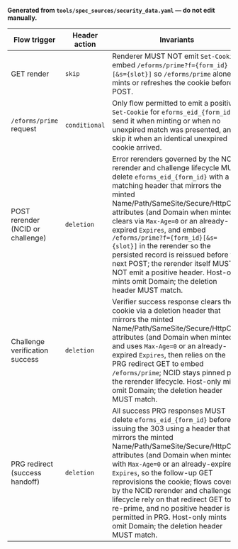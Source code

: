 **Generated from `tools/spec_sources/security_data.yaml` — do not edit manually.**

<!-- BEGIN GENERATED: cookie-header-actions -->
| Flow trigger | Header action | Invariants |
|--------------|---------------|------------|
| <a id="sec-cookie-header-get-render"></a>GET render | `skip` | Renderer MUST NOT emit `Set-Cookie`; embed `/eforms/prime?f={form_id}[&s={slot}]` so `/eforms/prime` alone mints or refreshes the cookie before POST. |
| <a id="sec-cookie-header-prime"></a>`/eforms/prime` request | `conditional` | Only flow permitted to emit a positive `Set-Cookie` for `eforms_eid_{form_id}`; send it when minting or when no unexpired match was presented, and skip it when an identical unexpired cookie arrived. |
| <a id="sec-cookie-header-post-rerender"></a>POST rerender (NCID or challenge) | `deletion` | Error rerenders governed by the NCID rerender and challenge lifecycle MUST delete `eforms_eid_{form_id}` with a matching header that mirrors the minted Name/Path/SameSite/Secure/HttpOnly attributes (and Domain when minted), clears via `Max-Age=0` or an already-expired `Expires`, and embed `/eforms/prime?f={form_id}[&s={slot}]` in the rerender so the persisted record is reissued before the next POST; the rerender itself MUST NOT emit a positive header. Host-only mints omit Domain; the deletion header MUST match. |
| <a id="sec-cookie-header-challenge-success"></a>Challenge verification success | `deletion` | Verifier success response clears the cookie via a deletion header that mirrors the minted Name/Path/SameSite/Secure/HttpOnly attributes (and Domain when minted) and uses `Max-Age=0` or an already-expired `Expires`, then relies on the PRG redirect GET to embed `/eforms/prime`; NCID stays pinned per the rerender lifecycle. Host-only mints omit Domain; the deletion header MUST match. |
| <a id="sec-cookie-header-prg-redirect"></a>PRG redirect (success handoff) | `deletion` | All success PRG responses MUST delete `eforms_eid_{form_id}` before issuing the 303 using a header that mirrors the minted Name/Path/SameSite/Secure/HttpOnly attributes (and Domain when minted) with `Max-Age=0` or an already-expired `Expires`, so the follow-up GET reprovisions the cookie; flows covered by the NCID rerender and challenge lifecycle rely on that redirect GET to re-prime, and no positive header is permitted in PRG. Host-only mints omit Domain; the deletion header MUST match. |
<!-- END GENERATED: cookie-header-actions -->
